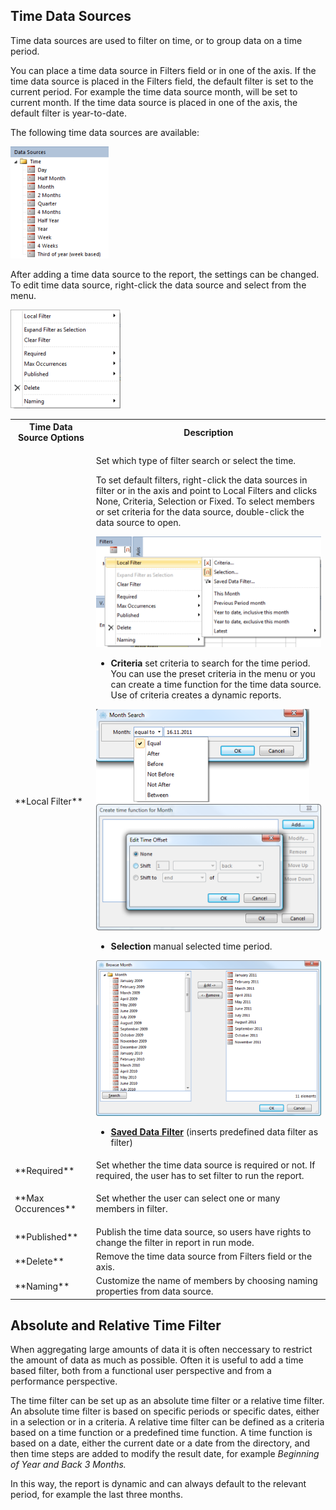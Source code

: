 ## Time Data Sources

Time data sources are used to filter on time, or to group data on a time period.

You can place a time data source in Filters field or in one of the axis. If the time data source is placed in the Filters field, the default filter is set to the current period. For example the time data source month, will be set to current month. If the time data source is placed in one of the axis, the default filter is year-to-date.

The following time data sources are available:

![ID7FEFE85AED014BFB.IDC53D890147344B08.png](media/ID7FEFE85AED014BFB.IDC53D890147344B08.png)

After adding a time data source to the report, the settings can be changed. To edit time data source, right-click the data source and select from the menu.  

![ID7FEFE85AED014BFB.IDB3EDD3B414E04B1E.png](media/ID7FEFE85AED014BFB.IDB3EDD3B414E04B1E.png)

<table style="WIDTH: 100%">

<tbody>

<tr>

<th>Time Data Source Options</th>

<th>Description</th>

</tr>

<tr>

<td>**Local Filter**</td>

<td>

Set which type of filter search or select the time.

To set default filters, right-click the data sources in filter or in the axis and point to Local Filters and clicks None, Criteria, Selection or Fixed. To select members or set criteria for the data source, double-click the data source to open.

![ID7FEFE85AED014BFB.ID5915D95FD1434583.png](media/ID7FEFE85AED014BFB.ID5915D95FD1434583.png)

*   **Criteria** set criteria to search for the time period. You can use the preset criteria in the menu or you can create a time function for the time data source. Use of criteria creates a dynamic reports.

![ID7FEFE85AED014BFB.ID0E38AD115CC145BE.png](media/ID7FEFE85AED014BFB.ID0E38AD115CC145BE.png)![ID7FEFE85AED014BFB.ID7C85EEDD08BC4FCE.png](media/ID7FEFE85AED014BFB.ID7C85EEDD08BC4FCE.png)

*   **Selection** manual selected time period.

![ID7FEFE85AED014BFB.ID1AB9B6AF7E17486B.png](media/ID7FEFE85AED014BFB.ID1AB9B6AF7E17486B.png)

*   **[Saved Data Filter](../../../../developers/defining-the-application-model/data-filters.md)** (inserts predefined data filter as filter)

</td>

</tr>

<tr>

<td>**Required**</td>

<td>Set whether the time data source is required or not. If required, the user has to set filter to run the report.</td>

</tr>

<tr>

<td>**Max Occurences**</td>

<td>

Set whether the user can select one or many members in filter.

</td>

</tr>

<tr>

<td>**Published**</td>

<td>Publish the time data source, so users have rights to change the filter in report in run mode.</td>

</tr>

<tr>

<td>**Delete**</td>

<td>Remove the time data source from Filters field or the axis.</td>

</tr>

<tr>

<td>**Naming**</td>

<td>Customize the name of members by choosing naming properties from data source.</td>

</tr>

</tbody>

</table>


## Absolute and Relative Time Filter

When aggregating large amounts of data it is often neccessary to restrict the amount of data as much as possible. Often it is useful to add a time based filter, both from a functional user perspective and from a performance perspective.

The time filter can be set up as an absolute time filter or a relative time filter. An absolute time filter is based on specific periods or specific dates, either in a selection or in a criteria. A relative time filter can be defined as a criteria based on a time function or a predefined time function. A time function is based on a date, either the current date or a date from the directory, and then time steps are added to modify the result date, for example <span style="FONT-STYLE: italic">Beginning of Year and <span style="FONT-STYLE: italic">Back 3 Months.

In this way, the report is dynamic and can always default to the relevant period, for example the last three months.

